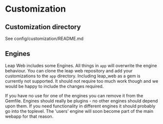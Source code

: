 Customization
==============================

Customization directory
---------------------------------------

See config/customization/README.md

Engines
---------------------

Leap Web includes some Engines. All things in `app` will overwrite the engine behaviour. You can clone the leap web repository and add your customizations to the `app` directory. Including leap_web as a gem is currently not supported. It should not require too much work though and we would be happy to include the changes required.

If you have no use for one of the engines you can remove it from the Gemfile. Engines should really be plugins - no other engines should depend upon them. If you need functionality in different engines it should probably go into the toplevel. The 'users' engine will soon become part of the main webapp for that reason.
